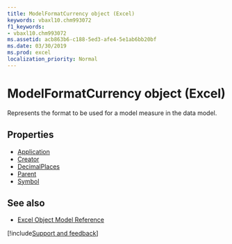```yaml
---
title: ModelFormatCurrency object (Excel)
keywords: vbaxl10.chm993072
f1_keywords:
- vbaxl10.chm993072
ms.assetid: acb863b6-c188-5ed3-afe4-5e1ab6bb20bf
ms.date: 03/30/2019
ms.prod: excel
localization_priority: Normal
---
```



# ModelFormatCurrency object (Excel)

Represents the format to be used for a model measure in the data model.

## Properties

- [Application](Excel.modelformatcurrency.application.md)
- [Creator](Excel.modelformatcurrency.creator.md)
- [DecimalPlaces](Excel.modelformatcurrency.decimalplaces.md)
- [Parent](Excel.modelformatcurrency.parent.md)
- [Symbol](Excel.modelformatcurrency.symbol.md)

## See also

- [Excel Object Model Reference](overview/Excel/object-model.md)

[!include[Support and feedback](~/includes/feedback-boilerplate.md)]
